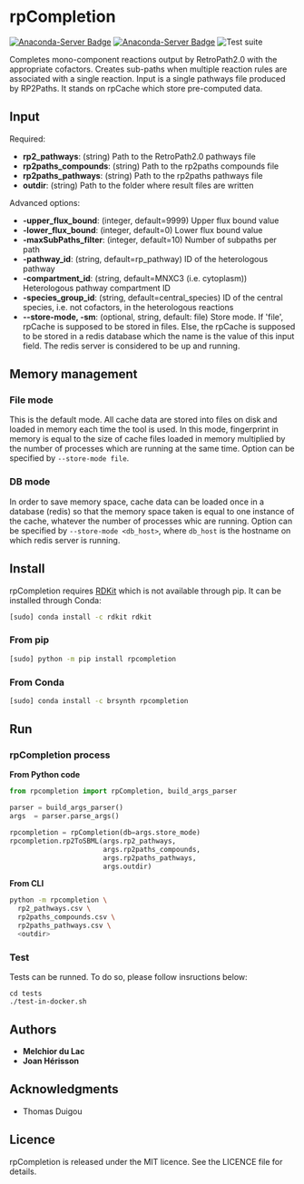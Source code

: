 # rpCompletion

[![Anaconda-Server Badge](https://anaconda.org/brsynth/rpcompletion/badges/latest_release_date.svg)](https://anaconda.org/brsynth/rpcompletion)
[![Anaconda-Server Badge](https://anaconda.org/brsynth/rpcompletion/badges/version.svg)](https://anaconda.org/brsynth/rpcompletion)
![Test suite](https://github.com/brsynth/brs-libs/workflows/Test%20suite/badge.svg)

Completes mono-component reactions output by RetroPath2.0 with the appropriate cofactors. Creates sub-paths when multiple reaction rules are associated with a single reaction. Input is a single pathways file produced by RP2Paths. It stands on rpCache which store pre-computed data.

## Input

Required:
* **rp2_pathways**: (string) Path to the RetroPath2.0 pathways file
* **rp2paths_compounds**: (string) Path to the rp2paths compounds file
* **rp2paths_pathways**: (string) Path to the rp2paths pathways file
* **outdir**: (string) Path to the folder where result files are written

Advanced options:
* **-upper_flux_bound**: (integer, default=9999) Upper flux bound value
* **-lower_flux_bound**: (integer, default=0) Lower flux bound value
* **-maxSubPaths_filter**: (integer, default=10) Number of subpaths per path
* **-pathway_id**: (string, default=rp_pathway) ID of the heterologous pathway
* **-compartment_id**: (string, default=MNXC3 (i.e. cytoplasm)) Heterologous pathway compartment ID
* **-species_group_id**: (string, default=central_species) ID of the central species, i.e. not cofactors, in the heterologous reactions
* **--store-mode, -sm**: (optional, string, default: file) Store mode. If 'file', rpCache is supposed to be stored in files. Else, the rpCache is supposed to be stored in a redis database which the name is the value of this input field. The redis server is considered to be up and running.



## Memory management

### File mode
This is the default mode. All cache data are stored into files on disk and loaded in memory each time the tool is used. In this mode, fingerprint in memory is equal to the size of cache files loaded in memory multiplied by the number of processes which are running at the same time. Option can be specified by `--store-mode file`.

### DB mode
In order to save memory space, cache data can be loaded once in a database (redis) so that the memory space taken is equal to one instance of the cache, whatever the number of processes whic are running. Option can be specified by `--store-mode <db_host>`, where `db_host` is the hostname on which redis server is running.


## Install
rpCompletion requires [RDKit](https://www.RDKit.org) which is not available through pip. It can be installed through Conda:
```sh
[sudo] conda install -c rdkit rdkit
```
### From pip
```sh
[sudo] python -m pip install rpcompletion
```
### From Conda
```sh
[sudo] conda install -c brsynth rpcompletion
```

## Run

### rpCompletion process
**From Python code**
```python
from rpcompletion import rpCompletion, build_args_parser

parser = build_args_parser()
args  = parser.parse_args()

rpcompletion = rpCompletion(db=args.store_mode)
rpcompletion.rp2ToSBML(args.rp2_pathways,
                       args.rp2paths_compounds,
                       args.rp2paths_pathways,
                       args.outdir)
```
**From CLI**
```sh
python -m rpcompletion \
  rp2_pathways.csv \
  rp2paths_compounds.csv \
  rp2paths_pathways.csv \
  <outdir>
```

<!-- ### (Re-)generate the cache
**From Python code**
```python
from rpcompletion import rpCache

rpCache.generate_cache(outdir)
```
**From CLI**
After having installed rpCompletion Python module:
```sh
python -m rpcompletion --gen_cache
``` -->



### Test
Tests can be runned. To do so, please follow insructions below:
```
cd tests
./test-in-docker.sh
```


## Authors

* **Melchior du Lac**
* **Joan Hérisson**

## Acknowledgments

* Thomas Duigou


## Licence
rpCompletion is released under the MIT licence. See the LICENCE file for details.
